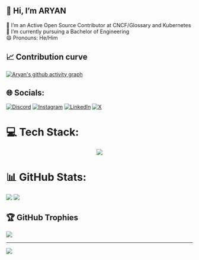 ## 👋 Hi, I’m ARYAN<br>
👀 I’m an Active Open Source Contributor at CNCF/Glossary and Kubernetes<br>🌱 I’m currently pursuing a Bachelor of Engineering<br>😄 Pronouns: He/Him

## 📈 Contribution curve
[![Aryan's github activity graph](https://github-readme-activity-graph.vercel.app/graph?username=Aryan-Singla&theme=github-compact)](https://github.com/ashutosh00710/github-readme-activity-graph)

## 🌐 Socials:

[![Discord](https://img.shields.io/badge/Discord-%237289DA.svg?logo=discord&logoColor=white)](https://discord.gg/aryansingla) [![Instagram](https://img.shields.io/badge/Instagram-%23E4405F.svg?logo=Instagram&logoColor=white)](https://instagram.com/https://www.instagram.com/aryan_singla___/) [![LinkedIn](https://img.shields.io/badge/LinkedIn-%230077B5.svg?logo=linkedin&logoColor=white)](https://linkedin.com/in/https://www.linkedin.com/in/singla-aryan/) [![X](https://img.shields.io/badge/X-black.svg?logo=X&logoColor=white)](https://x.com/https://twitter.com/AryanSingla_) 

# 💻 Tech Stack:
<p align="center">
  <a href="https://skillicons.dev">
    <img src="https://skillicons.dev/icons?i=git,java,html,c,cpp,css,javascript,github,vscode,react,python,r" />
  </a>
</p>

# 📊 GitHub Stats:
![](https://github-readme-streak-stats.herokuapp.com/?user=Aryan-Singla&theme=monokai&hide_border=false) 
![](https://github-readme-stats.vercel.app/api?username=Aryan-Singla&theme=monokai&hide_border=false&include_all_commits=true&count_private=true) </br>

## 🏆 GitHub Trophies
![](https://github-profile-trophy.vercel.app/?username=Aryan-Singla&theme=radical&no-frame=false&no-bg=false&margin-w=4)

---
[![](https://visitcount.itsvg.in/api?id=Aryan-Singla&icon=4&color=0)](https://visitcount.itsvg.in)

<!-- Proudly created with GPRM ( https://gprm.itsvg.in ) -->

